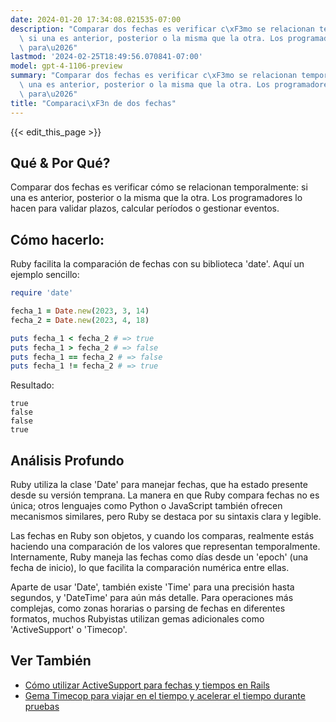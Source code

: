 ```yaml
---
date: 2024-01-20 17:34:08.021535-07:00
description: "Comparar dos fechas es verificar c\xF3mo se relacionan temporalmente:\
  \ si una es anterior, posterior o la misma que la otra. Los programadores lo hacen\
  \ para\u2026"
lastmod: '2024-02-25T18:49:56.070841-07:00'
model: gpt-4-1106-preview
summary: "Comparar dos fechas es verificar c\xF3mo se relacionan temporalmente: si\
  \ una es anterior, posterior o la misma que la otra. Los programadores lo hacen\
  \ para\u2026"
title: "Comparaci\xF3n de dos fechas"
---
```


{{< edit_this_page >}}

## Qué & Por Qué?
Comparar dos fechas es verificar cómo se relacionan temporalmente: si una es anterior, posterior o la misma que la otra. Los programadores lo hacen para validar plazos, calcular períodos o gestionar eventos.

## Cómo hacerlo:
Ruby facilita la comparación de fechas con su biblioteca 'date'. Aquí un ejemplo sencillo:

```Ruby
require 'date'

fecha_1 = Date.new(2023, 3, 14)
fecha_2 = Date.new(2023, 4, 18)

puts fecha_1 < fecha_2 # => true
puts fecha_1 > fecha_2 # => false
puts fecha_1 == fecha_2 # => false
puts fecha_1 != fecha_2 # => true
```

Resultado:
```
true
false
false
true
```

## Análisis Profundo
Ruby utiliza la clase 'Date' para manejar fechas, que ha estado presente desde su versión temprana. La manera en que Ruby compara fechas no es única; otros lenguajes como Python o JavaScript también ofrecen mecanismos similares, pero Ruby se destaca por su sintaxis clara y legible.

Las fechas en Ruby son objetos, y cuando los comparas, realmente estás haciendo una comparación de los valores que representan temporalmente. Internamente, Ruby maneja las fechas como días desde un 'epoch' (una fecha de inicio), lo que facilita la comparación numérica entre ellas.

Aparte de usar 'Date', también existe 'Time' para una precisión hasta segundos, y 'DateTime' para aún más detalle. Para operaciones más complejas, como zonas horarias o parsing de fechas en diferentes formatos, muchos Rubyistas utilizan gemas adicionales como 'ActiveSupport' o 'Timecop'.

## Ver También
- [Cómo utilizar ActiveSupport para fechas y tiempos en Rails](https://guides.rubyonrails.org/active_support_core_extensions.html#extensions-to-date)
- [Gema Timecop para viajar en el tiempo y acelerar el tiempo durante pruebas](https://github.com/travisjeffery/timecop)
